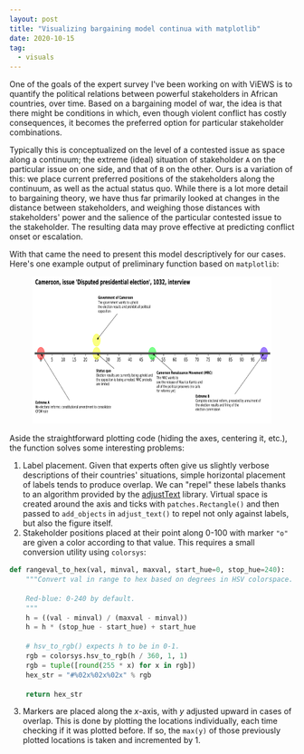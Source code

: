 ```yaml
---
layout: post
title: "Visualizing bargaining model continua with matplotlib"
date: 2020-10-15
tag: 
  - visuals
---
```


One of the goals of the expert survey I've been working on with ViEWS is to quantify the political relations between powerful stakeholders in African countries, over time. Based on a bargaining model of war, the idea is that there might be conditions in which, even though violent conflict has costly consequences, it becomes the preferred option for particular stakeholder combinations. 

Typically this is conceptualized on the level of a contested issue as space along a continuum; the extreme (ideal) situation of stakeholder `A` on the particular issue on one side, and that of `B` on the other. Ours is a variation of this: we place current preferred positions of the stakeholders along the continuum, as well as the actual status quo. While there is a lot more detail to bargaining theory, we have thus far primarily looked at changes in the distance between stakeholders, and weighing those distances with stakeholders' power and the salience of the particular contested issue to the stakeholder. The resulting data may prove effective at predicting conflict onset or escalation.

With that came the need to present this model descriptively for our cases. Here's one example output of preliminary function based on `matplotlib`:

<figure>
<img src="/assets/img/continuum.png" width=1000 height=260>
</figure>


Aside the straightforward plotting code (hiding the axes, centering it, etc.), the function solves some interesting problems:

1. Label placement. Given that experts often give us slightly verbose descriptions of their countries' situations, simple horizontal placement of labels tends to produce overlap. We can "repel" these labels thanks to an algorithm provided by the [adjustText](https://github.com/Phlya/adjustText) library. Virtual space is created around the axis and ticks with `patches.Rectangle()` and then passed to `add_objects` in `adjust_text()` to repel not only against labels, but also the figure itself.
2. Stakeholder positions placed at their point along 0-100 with marker `"o"` are given a color according to that value. This requires a small conversion utility using `colorsys`:
```python
def rangeval_to_hex(val, minval, maxval, start_hue=0, stop_hue=240):
    """Convert val in range to hex based on degrees in HSV colorspace.
        
    Red-blue: 0-240 by default.
    """
    h = ((val - minval) / (maxval - minval))
    h = h * (stop_hue - start_hue) + start_hue

    # hsv_to_rgb() expects h to be in 0-1.
    rgb = colorsys.hsv_to_rgb(h / 360, 1, 1)
    rgb = tuple([round(255 * x) for x in rgb])
    hex_str = "#%02x%02x%02x" % rgb
   
    return hex_str
```
3. Markers are placed along the *x*-axis, with *y* adjusted upward in cases of overlap. This is done by plotting the locations individually, each time checking if it was plotted before. If so, the `max(y)` of those previously plotted locations is taken and incremented by 1.
